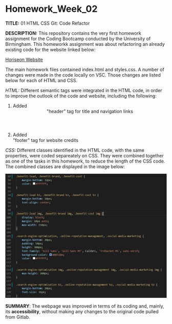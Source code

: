 # Homework_Week_02

<b>TITLE:</b> 01 HTML CSS Git: Code Refactor

<b>DESCRIPTION:</b>
This repository contains the very first homework assignment for the Coding Bootcamp conducted by the University of Birmingham. This homeworkk assignment was about refactoring an already existing code for the website linked below:

<a href="https://maryum97.github.io/Homework_Week_02/homework.html">Horiseon Website</a>

The main homework files contained index.html and styles.css. A number of changes were made in the code locally on VSC. Those changes are listed below for each of HTML and CSS.

<i>HTML:</i> 
Different semantic tags were integrated in the HTML code, in order to improve the outlook of the code and website, including the following:
1. Added <header> "header" tag for title and navigation links
2. Added <footer> "footer" tag for website credits

<i>CSS:</i>
Different classes identified in the HTML code, with the same properties, were coded separeately on CSS. They were combined together as one of the tasks in this homework, to reduce the length of the CSS code. The combined classes are displayed in the image below:

<img src="Assets/Screenshot of CSS Code.PNG">

<b>SUMMARY</b>:
The webpage was improved in terms of its coding and, mainly, its <b>accessibility</B>, without making any changes to the original code pulled from Gitlab.
